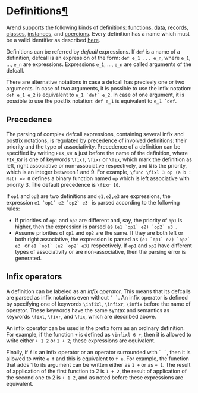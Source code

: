 <h1 id="definitions">Definitions<a class="headerlink" href="#definitions" title="Permanent link">&para;</a></h1>

Arend supports the following kinds of definitions: [functions](/language-reference/definitions/functions), [data](/language-reference/definitions/data), [records](/language-reference/definitions/records), [classes](/language-reference/definitions/classes), [instances](/language-reference/definitions/classes), and [coercions](/language-reference/definitions/coercion).
Every definition has a name which must be a valid identifier as described [here](/language-reference/lexical-structure/#identifiers).

Definitions can be referred by _defcall_ expressions.
If `def` is a name of a definition, defcall is an expression of the form:
`def e_1 ... e_n`, where `e_1`, ..., `e_n` are expressions.
Expressions `e_1`, ..., `e_n` are called arguments of the defcall.

There are alternative notations in case a defcall has precisely one or two arguments.
In case of two arguments, it is possible to use the infix notation: `def e_1 e_2` is equivalent
to ``e_1 `def` e_2``.
In case of one argument, it is possible to use the postfix notation: `def e_1` is equivalent to ``e_1 `def``.

## Precedence

The parsing of complex defcall expressions, containing several infix and postfix notations, is regulated by precedence
of involved definitions: their priority and the type of associativity. Precedence of a definition can be specified
by writing `FIX_KW N` just before the name of the definition, where `FIX_KW` is one of keywords
`\fixl`, `\fixr` or `\fix`,
which mark the definition as left, right associative or non-associative respectively, and `N` is the priority, 
which is an integer between 1 and 9. For example, `\func \fixl 3 op (a b : Nat) => 0` defines a binary function
named `op` which is left associative with priority 3. The default precedence is `\fixr 10`. 

If `op1` and `op2` are two definitions and `e1,e2,e3` are expressions, the expression
``e1 `op1` e2 `op2` e3 `` is parsed according to the following rules:

* If priorities of `op1` and `op2` are different and, say, the priority of `op1` is higher, then the expression
is parsed as ``(e1 `op1` e2) `op2` e3 ``.
* Assume priorities of `op1` and `op2` are the same. If they are both left or both right associative, the expression is
parsed as ``(e1 `op1` e2) `op2` e3 `` or ``e1 `op1` (e2 `op2` e3)`` respectively. If `op1` and `op2` have
different types of associativity or are non-associative, then the parsing error is generated.

## Infix operators

A definition can be labeled as an _infix operator_.
This means that its defcalls are parsed as infix notations even without `` ` ` ``.
An infix operator is defined by specifying one of keywords `\infixl`, `\infixr`, `\infix` before the name of operator.
These keywords have the same syntax and semantics as keywords `\fixl`, `\fixr`, and `\fix`, which are described above.

An infix operator can be used in the prefix form as an ordinary definition.
For example, if the function `+` is defined as `\infixl 6 +`, then it is allowed to write either `+ 1 2` or `1 + 2`; 
these expressions are equivalent.

Finally, if `f` is an infix operator or an operator surrounded with `` ` ` ``, then it is allowed to write `e f` and
this is equivalent to `f e`.
For example, the function that adds 1 to its argument can be written either as `1 +` or as `+ 1`.
The result of application of the first function to 2 is `1 + 2`, the result of application of the second one to 2
is `+ 1 2`, and as noted before these expressions are equivalent.

